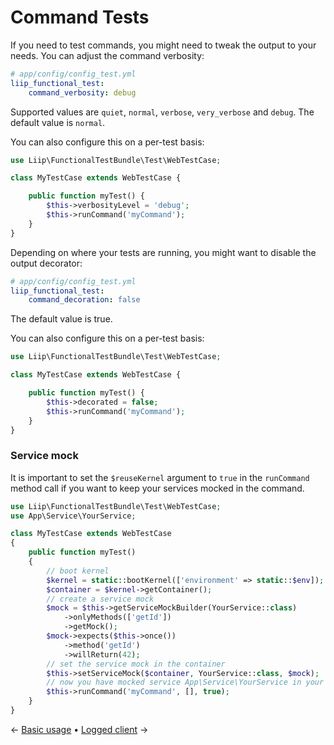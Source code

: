 Command Tests
=============

If you need to test commands, you might need to tweak the output to your needs.
You can adjust the command verbosity:
```yaml
# app/config/config_test.yml
liip_functional_test:
    command_verbosity: debug
```
Supported values are ```quiet```, ```normal```, ```verbose```, ```very_verbose```
and ```debug```. The default value is ```normal```.

You can also configure this on a per-test basis:
```php
use Liip\FunctionalTestBundle\Test\WebTestCase;

class MyTestCase extends WebTestCase {

    public function myTest() {
        $this->verbosityLevel = 'debug';
        $this->runCommand('myCommand');
    }
}
```

Depending on where your tests are running, you might want to disable the output
decorator:
```yaml
# app/config/config_test.yml
liip_functional_test:
    command_decoration: false
```
The default value is true.

You can also configure this on a per-test basis:
```php
use Liip\FunctionalTestBundle\Test\WebTestCase;

class MyTestCase extends WebTestCase {

    public function myTest() {
        $this->decorated = false;
        $this->runCommand('myCommand');
    }
}
```

### Service mock

It is important to set the `$reuseKernel` argument to `true` in the `runCommand` method call
if you want to keep your services mocked in the command.

```php
use Liip\FunctionalTestBundle\Test\WebTestCase;
use App\Service\YourService;

class MyTestCase extends WebTestCase
{
    public function myTest()
    {
        // boot kernel
        $kernel = static::bootKernel(['environment' => static::$env]);
        $container = $kernel->getContainer();
        // create a service mock
        $mock = $this->getServiceMockBuilder(YourService::class)
            ->onlyMethods(['getId'])
            ->getMock();
        $mock->expects($this->once())
            ->method('getId')
            ->willReturn(42);
        // set the service mock in the container
        $this->setServiceMock($container, YourService::class, $mock);
        // now you have mocked service App\Service\YourService in your command
        $this->runCommand('myCommand', [], true);
    }
}
```

← [Basic usage](./basic.md) • [Logged client](./logged.md) →
